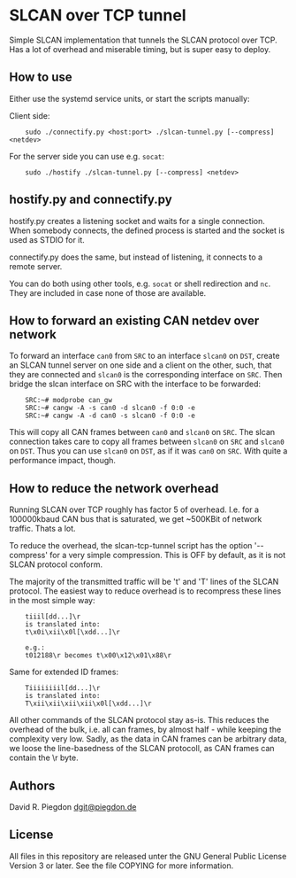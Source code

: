 <!-- vim: fo=a tw=80 colorcolumn=80 syntax=markdown :
-->

SLCAN over TCP tunnel
=====================

Simple SLCAN implementation that tunnels the SLCAN protocol over TCP. Has a lot
of overhead and miserable timing, but is super easy to deploy.


How to use
----------

Either use the systemd service units, or start the scripts manually:

Client side:

		sudo ./connectify.py <host:port> ./slcan-tunnel.py [--compress] <netdev>

For the server side you can use e.g. `socat`:

		sudo ./hostify ./slcan-tunnel.py [--compress] <netdev>


hostify.py and connectify.py
----------------------------

hostify.py creates a listening socket and waits for a single connection. When
somebody connects, the defined process is started and the socket is used as
STDIO for it.

connectify.py does the same, but instead of listening, it connects to a remote
server.

You can do both using other tools, e.g. `socat` or shell redirection and `nc`.
They are included in case none of those are available.


How to forward an existing CAN netdev over network
--------------------------------------------------

To forward an interface `can0` from `SRC` to an interface `slcan0` on `DST`,
create an SLCAN tunnel server on one side and a client on the other, such, that
they are connected and `slcan0` is the corresponding interface on `SRC`. Then
bridge the slcan interface on SRC with the interface to be forwarded: 

		SRC:~# modprobe can_gw
		SRC:~# cangw -A -s can0 -d slcan0 -f 0:0 -e
		SRC:~# cangw -A -d can0 -s slcan0 -f 0:0 -e

This will copy all CAN frames between `can0` and `slcan0` on `SRC`. The slcan
connection takes care to copy all frames between `slcan0` on `SRC` and `slcan0`
on `DST`. Thus you can use `slcan0` on `DST`, as if it was `can0` on `SRC`. With
quite a performance impact, though.


How to reduce the network overhead
----------------------------------

Running SLCAN over TCP roughly has factor 5 of overhead. I.e. for a 100000kbaud
CAN bus that is saturated, we get ~500KBit of network traffic. Thats a lot.

To reduce the overhead, the slcan-tcp-tunnel script has the option '--compress'
for a very simple compression. This is OFF by default, as it is not SLCAN
protocol conform.

The majority of the transmitted traffic will be 't' and 'T' lines of the SLCAN
protocol. The easiest way to reduce overhead is to recompress these lines in the
most simple way:

		tiiil[dd...]\r
		is translated into:
		t\x0i\xii\x0l[\xdd...]\r

		e.g.:
		t012188\r becomes t\x00\x12\x01\x88\r

Same for extended ID frames:

		Tiiiiiiiil[dd...]\r
		is translated into:
		T\xii\xii\xii\xii\x0l[\xdd...]\r

All other commands of the SLCAN protocol stay as-is. This reduces the overhead
of the bulk, i.e. all can frames, by almost half - while keeping the complexity
very low. Sadly, as the data in CAN frames can be arbitrary data, we loose the
line-basedness of the SLCAN protocoll, as CAN frames can contain the \r byte.


Authors
-------

David R. Piegdon <dgit@piegdon.de>


License
-------

All files in this repository are released unter the GNU General Public License
Version 3 or later. See the file COPYING for more information.

